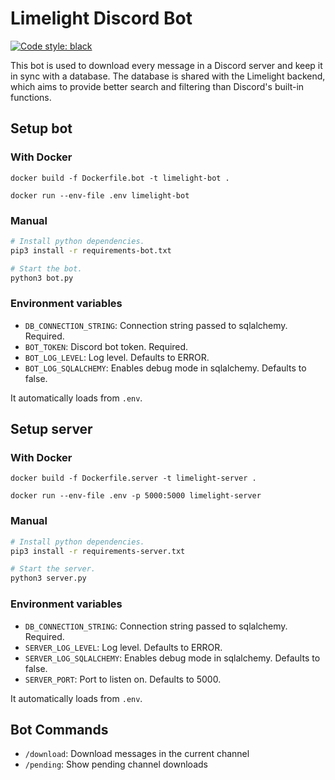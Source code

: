 # Limelight Discord Bot

[![Code style: black](https://img.shields.io/badge/code%20style-black-000000.svg)](https://github.com/psf/black)

This bot is used to download every message in a Discord server and keep it in sync with a database. The database is shared with the Limelight backend, which aims to provide better search and filtering than Discord's built-in functions.

## Setup bot

### With Docker

```
docker build -f Dockerfile.bot -t limelight-bot .

docker run --env-file .env limelight-bot
```

### Manual

```sh
# Install python dependencies.
pip3 install -r requirements-bot.txt

# Start the bot.
python3 bot.py
```

### Environment variables

- `DB_CONNECTION_STRING`: Connection string passed to sqlalchemy. Required.
- `BOT_TOKEN`: Discord bot token. Required.
- `BOT_LOG_LEVEL`: Log level. Defaults to ERROR.
- `BOT_LOG_SQLALCHEMY`: Enables debug mode in sqlalchemy. Defaults to false.

It automatically loads from `.env`.

## Setup server

### With Docker

```
docker build -f Dockerfile.server -t limelight-server .

docker run --env-file .env -p 5000:5000 limelight-server
```

### Manual

```sh
# Install python dependencies.
pip3 install -r requirements-server.txt

# Start the server.
python3 server.py
```

### Environment variables

- `DB_CONNECTION_STRING`: Connection string passed to sqlalchemy. Required.
- `SERVER_LOG_LEVEL`: Log level. Defaults to ERROR.
- `SERVER_LOG_SQLALCHEMY`: Enables debug mode in sqlalchemy. Defaults to false.
- `SERVER_PORT`: Port to listen on. Defaults to 5000.

It automatically loads from `.env`.

## Bot Commands

- `/download`: Download messages in the current channel
- `/pending`: Show pending channel downloads
